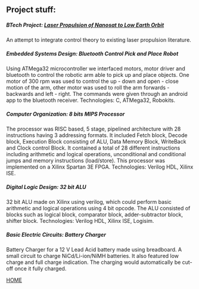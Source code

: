 ## Project stuff:

##### BTech Project: [Laser Propulsion of Nanosat to Low Earth Orbit](https://github.com/ponderersnook/BTP) 
An attempt to integrate control theory to existing laser propulsion literature. 


##### Embedded Systems Design: Bluetooth Control Pick and Place Robot
Using ATMega32 microcontroller we interfaced motors, motor driver and bluetooth to control the robotic arm able to pick up and place objects. One motor of 300 rpm was used to control the up - down and open - close motion of the arm, other motor was used to roll the arm forwards - backwards and left - right. The commands were given through an android app to the bluetooth receiver. Technologies: C, ATMega32, Robokits.


##### Computer Organization: 8 bits MIPS Processor
The processor was RISC based, 5 stage, pipelined architecture with 28 instructions having 3 addressing formats. It included Fetch block, Decode block, Execution Block consisting of ALU, Data Memory Block, WriteBack and Clock control Block. It contained a total of 28 different instructions including arithmetic and logical operations, unconditional and conditional jumps and memory instructions (load/store). This processor was implemented on a Xilinx Spartan 3E FPGA. Technologies: Verilog HDL, Xilinx ISE.


##### Digital Logic Design: 32 bit ALU
32 bit ALU made on Xilinx using verilog, which could perform basic arithmetic and logical operations using 4 bit opcode. The ALU consisted of blocks such as logical block, comparator block, adder-subtractor block, shifter block. Technologies: Verilog HDL, Xilinx ISE, Logisim.


##### Basic Electric Circuits: Battery Charger
Battery Charger for a 12 V Lead Acid battery made using breadboard. A small circuit to charge NiCd/Li-ion/NiMH batteries. It also featured low charge and full charge indication. The charging would automatically be cut-off once it fully charged.

[HOME](index.md)
